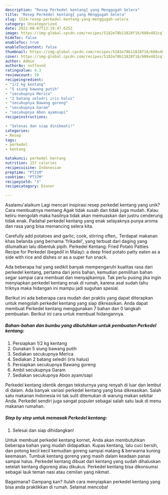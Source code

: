 ```yaml
---
description: "Resep Perkedel kentang{ yang Menggugah Selera"
title: "Resep Perkedel kentang{ yang Menggugah Selera"
slug: 1524-resep-perkedel-kentang-yang-menggugah-selera
category: Uncategorized
date: 2022-08-07T13:19:47.625Z
image: https://img-global.cpcdn.com/recipes/5182e78b11828f16/680x482cq70/perkedel-kentang-foto-resep-utama.jpg
hideToc: false
enableToc: true
enableTocContent: false
thumbnail: https://img-global.cpcdn.com/recipes/5182e78b11828f16/680x482cq70/perkedel-kentang-foto-resep-utama.jpg
cover: https://img-global.cpcdn.com/recipes/5182e78b11828f16/680x482cq70/perkedel-kentang-foto-resep-utama.jpg
author: Admin
authorAv: notfound
ratingvalue: 4.3
reviewcount: 19
recipeingredient:
- "1/2 kg kentang"
- "5 siung bawang putih"
- "secukupnya Merica"
- "2 batang seledri iris halus"
- "secukupnya Bawang goreng"
- "secukupnya Garam"
- "secukupnya Abon ayamsapi"
recipeinstructions:

- "Selesai dan siap dinikmati!"
categories:
- Resep
tags:
- perkedel
- kentang

katakunci: perkedel kentang 
nutrition: 157 calories
recipecuisine: Indonesian
preptime: "PT21M"
cooktime: "PT37M"
recipeyield: "3"
recipecategory: Dinner

---
```



Asalamu'alaikum Lagi mencari inspirasi resep perkedel kentang yang unik? Cara membuatnya memang Agak tidak susah dan tidak juga mudah. Kalau keliru mengolah maka hasilnya tidak akan memuaskan dan justru cenderung tidak enak. Padahal perkedel kentang yang enak selayaknya punya aroma dan rasa yang bisa memancing selera kita.


Carefully add potatoes and garlic; cook, stirring often,. Terdapat makanan khas belanda yang bernama &#39;frikadel&#39;, yang terbuat dari daging yang dilumatkan lalu dibentuk pipih. Perkedel Kentang: Fried Potato Patties Recipe for Perkedel (begedil in Malay): a deep fried potato patty eaten as a side with rice and dishes or as a super fun snack.

Ada beberapa hal yang sedikit banyak mempengaruhi kualitas rasa dari perkedel kentang, pertama dari jenis bahan, kemudian pemilihan bahan segar sampai cara membuat dan menyajikannya. Tak perlu pusing jika ingin menyiapkan perkedel kentang enak di rumah, karena asal sudah tahu triknya maka hidangan ini mampu jadi suguhan spesial.


Berikut ini ada beberapa cara mudah dan praktis yang dapat diterapkan untuk mengolah perkedel kentang yang siap dikreasikan. Anda dapat membuat Perkedel kentang menggunakan 7 bahan dan 0 langkah pembuatan. Berikut ini cara untuk membuat hidangannya.

<!--inarticleads1-->

##### Bahan-bahan dan bumbu yang dibutuhkan untuk pembuatan Perkedel kentang:

1. Persiapkan 1/2 kg kentang
1. Gunakan 5 siung bawang putih
1. Sediakan secukupnya Merica
1. Sediakan 2 batang seledri (iris halus)
1. Persiapkan secukupnya Bawang goreng
1. Ambil secukupnya Garam
1. Sediakan secukupnya Abon ayam/sapi


Perkedel kentang identik dengan teksturnya yang renyah di luar dan lembut di dalam. Ada banyak variasi perkedel kentang yang bisa dikreasikan. Salah satu makanan Indonesia ini tak sulit ditemukan di warung makan sekitar Anda. Perkedel sendiri juga sangat populer sebagai salah satu lauk di menu makanan rumahan. 

<!--inarticleads2-->

##### Step by step untuk memasak Perkedel kentang:


1. Selesai dan siap dihidangkan!

Untuk membuat perkedel kentang kornet, Anda akan membutuhkan beberapa bahan yang mudah didapatkan. Kupas kentang, lalu cuci bersih, dan potong kecil kecil kemudian goreng sampai matang &amp; berwarna kuning keemasan. Tumbuk kentang goreng yang masih dalam keadaan panas sampai halus. Perkedel kentang dibuat dari kentang yang sudah dihaluskan setelah kentang digoreng atau dikukus. Perkedel kentang bisa dikonsumsi sebagai lauk teman nasi atau cemilan yang nikmat. 

Bagaimana? Gampang kan? Itulah cara menyiapkan perkedel kentang yang bisa anda praktikkan di rumah. Selamat mencoba!
